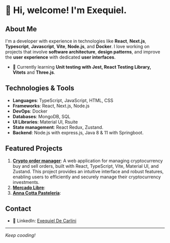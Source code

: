 # 👋 Hi, welcome! I'm Exequiel.

## About Me
I'm a developer with experience in technologies like **React**, **Next.js**, **Typescript**, **Javascript**, **Vite**, **Node.js**, and **Docker**. I love working on projects that involve **software architecture**, **design patterns**, and improve the **user experience** with dedicated **user interfaces**.

- 🌱 Currently learning **Unit testing with Jest, React Testing Library, Vitets** and **Three.js**.

## Technologies & Tools
- **Languages**: TypeScript, JavaScript, HTML, CSS
- **Frameworks**: React, Next.js, Node.js
- **DevOps**: Docker
- **Databases**: MongoDB, SQL
- **UI Libraries**: Material UI, Rsuite
- **State management**: React Redux, Zustand.
- **Backend**: Node.js with express.js, Java 8 & 11 with Springboot.

## Featured Projects
1. **[Crypto order manager](https://github.com/edecarlini/crypto-order-manager)**: A web application for managing cryptocurrency buy and sell orders, built with React, TypeScript, Vite, Material UI, and Zustand. This project provides an intuitive interface and robust features, enabling users to efficiently and securely manage their cryptocurrency investments.
2. **[Mercado Libre](https://github.com/edecarlini/meli-frontend)**: 
3. **[Anna Cotta Pastelería](https://github.com/edecarlini/anna-cotta)**:

## Contact
- 💼 LinkedIn: [Exequiel De Carlini](https://linkedin.com/in/exequieldecarlini)

---
_Keep cooding!_

